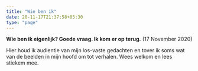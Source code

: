 ```yaml
---
title: "Wie ben ik"
date: 20-11-17T21:37:58+05:30
type: "page"
---
```


**Wie ben ik eigenlijk? Goede vraag. Ik kom er op terug.** (17 November 2020)

Hier houd ik audientie van mijn los-vaste gedachten en tover ik soms wat van de beelden in mijn hoofd om tot verhalen. Wees welkom en lees stiekem mee.
